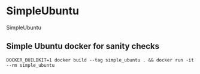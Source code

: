 # SimpleUbuntu
SimpleUbuntu

## Simple Ubuntu docker for sanity checks

```console
DOCKER_BUILDKIT=1 docker build --tag simple_ubuntu . && docker run -it --rm simple_ubuntu
```


